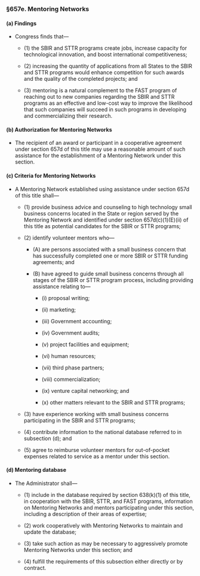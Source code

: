 ### §657e. Mentoring Networks
#### (a) Findings
* Congress finds that—

  * (1) the SBIR and STTR programs create jobs, increase capacity for technological innovation, and boost international competitiveness;

  * (2) increasing the quantity of applications from all States to the SBIR and STTR programs would enhance competition for such awards and the quality of the completed projects; and

  * (3) mentoring is a natural complement to the FAST program of reaching out to new companies regarding the SBIR and STTR programs as an effective and low-cost way to improve the likelihood that such companies will succeed in such programs in developing and commercializing their research.

#### (b) Authorization for Mentoring Networks
* The recipient of an award or participant in a cooperative agreement under section 657d of this title may use a reasonable amount of such assistance for the establishment of a Mentoring Network under this section.

#### (c) Criteria for Mentoring Networks
* A Mentoring Network established using assistance under section 657d of this title shall—

  * (1) provide business advice and counseling to high technology small business concerns located in the State or region served by the Mentoring Network and identified under section 657d(c)(1)(E)(ii) of this title as potential candidates for the SBIR or STTR programs;

  * (2) identify volunteer mentors who—

    * (A) are persons associated with a small business concern that has successfully completed one or more SBIR or STTR funding agreements; and

    * (B) have agreed to guide small business concerns through all stages of the SBIR or STTR program process, including providing assistance relating to—

      * (i) proposal writing;

      * (ii) marketing;

      * (iii) Government accounting;

      * (iv) Government audits;

      * (v) project facilities and equipment;

      * (vi) human resources;

      * (vii) third phase partners;

      * (viii) commercialization;

      * (ix) venture capital networking; and

      * (x) other matters relevant to the SBIR and STTR programs;


  * (3) have experience working with small business concerns participating in the SBIR and STTR programs;

  * (4) contribute information to the national database referred to in subsection (d); and

  * (5) agree to reimburse volunteer mentors for out-of-pocket expenses related to service as a mentor under this section.

#### (d) Mentoring database
* The Administrator shall—

  * (1) include in the database required by section 638(k)(1) of this title, in cooperation with the SBIR, STTR, and FAST programs, information on Mentoring Networks and mentors participating under this section, including a description of their areas of expertise;

  * (2) work cooperatively with Mentoring Networks to maintain and update the database;

  * (3) take such action as may be necessary to aggressively promote Mentoring Networks under this section; and

  * (4) fulfill the requirements of this subsection either directly or by contract.